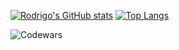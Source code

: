 [![Rodrigo's GitHub stats](https://github-readme-stats.vercel.app/api?username=rodinopps&theme=holi)](https://github.com/rodinopps/github-readme-stats)
[![Top Langs](https://github-readme-stats.vercel.app/api/top-langs/?username=rodinopps&theme=holi)](https://github.com/rodinopps/github-readme-stats)
  


![Codewars](https://www.codewars.com/users/rodinopps/badges/large)
